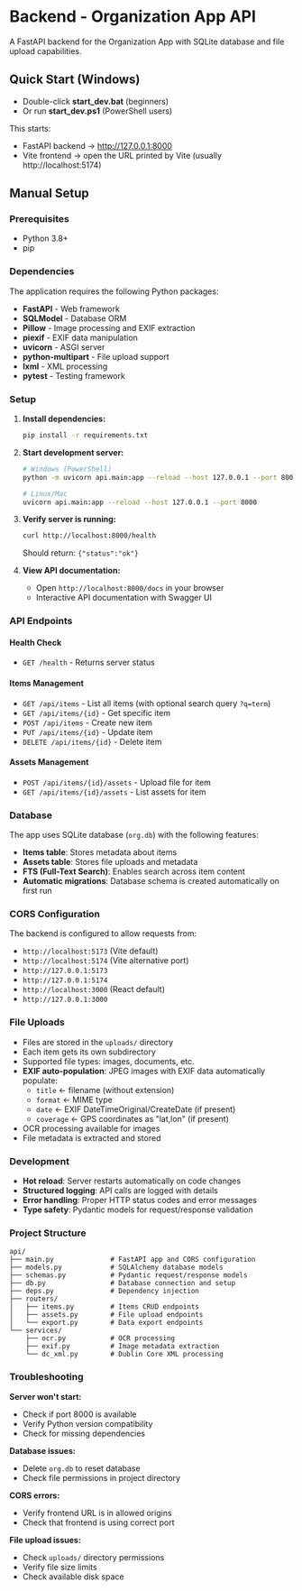 # Backend - Organization App API

A FastAPI backend for the Organization App with SQLite database and file upload capabilities.

## Quick Start (Windows)

- Double-click **start_dev.bat** (beginners)
- Or run **start_dev.ps1** (PowerShell users)

This starts:
- FastAPI backend → http://127.0.0.1:8000
- Vite frontend → open the URL printed by Vite (usually http://localhost:5174)

## Manual Setup

### Prerequisites
- Python 3.8+
- pip

### Dependencies

The application requires the following Python packages:
- **FastAPI** - Web framework
- **SQLModel** - Database ORM
- **Pillow** - Image processing and EXIF extraction
- **piexif** - EXIF data manipulation
- **uvicorn** - ASGI server
- **python-multipart** - File upload support
- **lxml** - XML processing
- **pytest** - Testing framework

### Setup

1. **Install dependencies:**
   ```bash
   pip install -r requirements.txt
   ```

2. **Start development server:**
   ```bash
   # Windows (PowerShell)
   python -m uvicorn api.main:app --reload --host 127.0.0.1 --port 8000
   
   # Linux/Mac
   uvicorn api.main:app --reload --host 127.0.0.1 --port 8000
   ```

3. **Verify server is running:**
   ```bash
   curl http://localhost:8000/health
   ```
   
   Should return: `{"status":"ok"}`

4. **View API documentation:**
   - Open `http://localhost:8000/docs` in your browser
   - Interactive API documentation with Swagger UI

### API Endpoints

#### Health Check
- `GET /health` - Returns server status

#### Items Management
- `GET /api/items` - List all items (with optional search query `?q=term`)
- `GET /api/items/{id}` - Get specific item
- `POST /api/items` - Create new item
- `PUT /api/items/{id}` - Update item
- `DELETE /api/items/{id}` - Delete item

#### Assets Management
- `POST /api/items/{id}/assets` - Upload file for item
- `GET /api/items/{id}/assets` - List assets for item

### Database

The app uses SQLite database (`org.db`) with the following features:
- **Items table**: Stores metadata about items
- **Assets table**: Stores file uploads and metadata
- **FTS (Full-Text Search)**: Enables search across item content
- **Automatic migrations**: Database schema is created automatically on first run

### CORS Configuration

The backend is configured to allow requests from:
- `http://localhost:5173` (Vite default)
- `http://localhost:5174` (Vite alternative port)
- `http://127.0.0.1:5173`
- `http://127.0.0.1:5174`
- `http://localhost:3000` (React default)
- `http://127.0.0.1:3000`

### File Uploads

- Files are stored in the `uploads/` directory
- Each item gets its own subdirectory
- Supported file types: images, documents, etc.
- **EXIF auto-population**: JPEG images with EXIF data automatically populate:
  - `title` ← filename (without extension)
  - `format` ← MIME type
  - `date` ← EXIF DateTimeOriginal/CreateDate (if present)
  - `coverage` ← GPS coordinates as "lat,lon" (if present)
- OCR processing available for images
- File metadata is extracted and stored

### Development

- **Hot reload**: Server restarts automatically on code changes
- **Structured logging**: API calls are logged with details
- **Error handling**: Proper HTTP status codes and error messages
- **Type safety**: Pydantic models for request/response validation

### Project Structure

```
api/
├── main.py              # FastAPI app and CORS configuration
├── models.py            # SQLAlchemy database models
├── schemas.py           # Pydantic request/response models
├── db.py                # Database connection and setup
├── deps.py              # Dependency injection
├── routers/
│   ├── items.py         # Items CRUD endpoints
│   ├── assets.py        # File upload endpoints
│   └── export.py        # Data export endpoints
└── services/
    ├── ocr.py           # OCR processing
    ├── exif.py          # Image metadata extraction
    └── dc_xml.py        # Dublin Core XML processing
```

### Troubleshooting

**Server won't start:**
- Check if port 8000 is available
- Verify Python version compatibility
- Check for missing dependencies

**Database issues:**
- Delete `org.db` to reset database
- Check file permissions in project directory

**CORS errors:**
- Verify frontend URL is in allowed origins
- Check that frontend is using correct port

**File upload issues:**
- Check `uploads/` directory permissions
- Verify file size limits
- Check available disk space